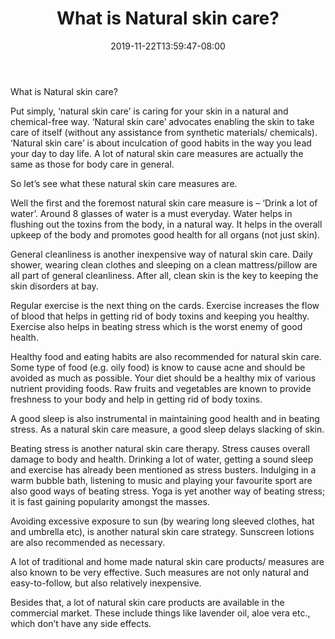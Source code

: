 ﻿---
title: "What is Natural skin care?"
date: 2019-11-22T13:59:47-08:00
description: "Skincare Tips for Web Success"
featured_image: "/images/Skincare.jpg"
tags: ["Skincare"]
---

What is Natural skin care?	

Put simply, ‘natural skin care’ is caring for your skin in a natural and chemical-free way. ‘Natural skin care’ advocates enabling the skin to take care of itself (without any assistance from synthetic materials/ chemicals). ‘Natural skin care’ is about inculcation of good habits in the way you lead your day to day life. A lot of natural skin care measures are actually the same as those for body care in general. 

So let’s see what these natural skin care measures are. 

Well the first and the foremost natural skin care measure is – ‘Drink a lot of water’.  Around 8 glasses of water is a must everyday. Water helps in flushing out the toxins from the body, in a natural way. It helps in the overall upkeep of the body and promotes good health for all organs (not just skin). 

General cleanliness is another inexpensive way of natural skin care.  Daily shower, wearing clean clothes and sleeping on a clean mattress/pillow are all part of general cleanliness. After all, clean skin is the key to keeping the skin disorders at bay. 

Regular exercise is the next thing on the cards. Exercise increases the flow of blood that helps in getting rid of body toxins and keeping you healthy.  Exercise also helps in beating stress which is the worst enemy of good health. 

Healthy food and eating habits are also recommended for natural skin care.  Some type of food (e.g. oily food) is know to cause acne and should be avoided as much as possible. Your diet should be a healthy mix of various nutrient providing foods. Raw fruits and vegetables are known to provide freshness to your body and help in getting rid of body toxins.

A good sleep is also instrumental in maintaining good health and in beating stress. As a natural skin care measure, a good sleep delays slacking of skin. 

Beating stress is another natural skin care therapy. Stress causes overall damage to body and health. Drinking a lot of water, getting a sound sleep and exercise has already been mentioned as stress busters. Indulging in a warm bubble bath, listening to music and playing your favourite sport are also good ways of beating stress. Yoga is yet another way of beating stress; it is fast gaining popularity amongst the masses.

Avoiding excessive exposure to sun (by wearing long sleeved clothes, hat and umbrella etc), is another natural skin care strategy. Sunscreen lotions are also recommended as necessary.  

A lot of traditional and home made natural skin care products/ measures are also known to be very effective. Such measures are not only natural and easy-to-follow, but also relatively inexpensive.

Besides that, a lot of natural skin care products are available in the commercial market. These include things like lavender oil, aloe vera etc., which don’t have any side effects. 


